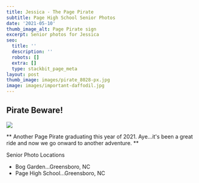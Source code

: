 ```yaml
---
title: Jessica - The Page Pirate
subtitle: Page High School Senior Photos
date: '2021-05-10'
thumb_image_alt: Page Pirate sign
excerpt: Senior photos for Jessica
seo:
  title: ''
  description: ''
  robots: []
  extra: []
  type: stackbit_page_meta
layout: post
thumb_image: images/pirate_8028-px.jpg
image: images/important-daffodil.jpg
---
```

## Pirate Beware!

![](/images/jes\_8048-800px.jpg)

** Another Page Pirate graduating this year of 2021. Aye...it's been a great ride and now we go onward to another adventure. **

Senior Photo Locations

*   Bog Garden...Greensboro, NC
*   Page High School...Greensboro, NC

